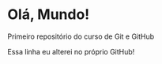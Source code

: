 # Olá, Mundo!

 Primeiro repositório do curso de Git e GitHub

Essa linha eu alterei no próprio GitHub!
